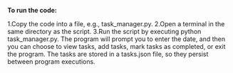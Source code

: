 **To run the code:**

1.Copy the code into a file, e.g., task_manager.py.
2.Open a terminal in the same directory as the script.
3.Run the script by executing python task_manager.py.
The program will prompt you to enter the date, and then you can choose to view tasks, add tasks, mark tasks as completed, or exit the program. 
The tasks are stored in a tasks.json file, so they persist between program executions.
